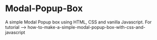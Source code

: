 # Modal-Popup-Box
A simple Modal Popup box using HTML, CSS and vanilla Javascript. For tutorial --> how-to-make-a-simple-modal-popup-box-with-css-and-javascript
